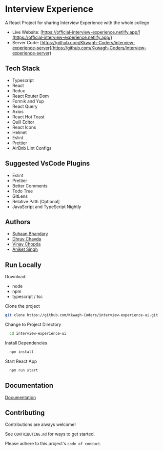 # Interview Experience

A React Project for sharing Interview Experience with the whole college

- Live Website: [https://official-interview-experience.netlify.app/](https://official-interview-experience.netlify.app/)
- Server Code: [https://github.com/Kkwagh-Coders/interview-experience-server](https://github.com/Kkwagh-Coders/interview-experience-server)

## Tech Stack

- Typescript
- React
- Redux
- React Router Dom
- Formik and Yup
- React Query
- Axios
- React Hot Toast
- Quill Editor
- React Icons
- Helmet
- Eslint
- Prettier
- AirBnb Lint Configs

## Suggested VsCode Plugins

- Eslint
- Prettier
- Better Comments
- Todo Tree
- GitLens
- Relative Path [Optional]
- JavaScript and TypeScript Nightly

## Authors

- [Suhaan Bhandary](https://github.com/Suhaan-Bhandary)
- [Dhruv Chavda](https://github.com/DhruvC10)
- [Vinay Chopda](https://github.com/AlgorithmChopda)
- [Aniket Singh](https://github.com/aniketsingh10)

## Run Locally

Download

- node
- npm
- typescript / tsc

Clone the project

```bash
git clone https://github.com/Kkwagh-Coders/interview-experience-ui.git
```

Change to Project Directory

```bash
  cd interview-experience-ui
```

Install Dependencies

```bash
  npm install
```

Start React App

```bash
  npm run start
```

## Documentation

[Documentation](https://github.com/Kkwagh-Coders/interview-experience-ui/DOCUMENTATION.md)

## Contributing

Contributions are always welcome!

See `CONTRIBUTING.md` for ways to get started.

Please adhere to this project's `code of conduct`.
